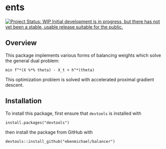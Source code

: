 # ents
[![Project Status: WIP  Initial development is in progress, but there has not yet been a stable, usable release suitable for the public.](http://www.repostatus.org/badges/latest/wip.svg)](http://www.repostatus.org/#wip)


## Overview
This package implements various forms of balancing weights which solve the general dual problem:

```
min f^*(X %*% theta) - X_t + h^*(theta)
```
This optimization problem is solved with accelerated proximal gradient descent.

## Installation
To install this package, first ensure that `devtools` is installed with

```
install.packages("devtools")
```

then install the package from GitHub with

```
devtools::install_github("ebenmichael/balancer")
```

